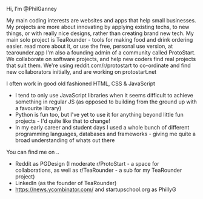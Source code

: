 Hi, I’m @PhilGanney

My main coding interests are websites and apps that help small businesses. 
My projects are more about innovating by applying existing techs, to new things, or with really nice designs, rather than creating brand new tech.
My main solo project is TeaRounder - tools for making food and drink ordering easier.
    read more about it, or use the free, personal use version, at tearounder.app
I'm also a founding admin of a community called ProtoStart. We collaborate on software projects, and help new coders find real projects that suit them.
We're using reddit.com/r/protostart to co-ordinate and find new collaborators initially, and are working on protostart.net


I often work in good old fashioned HTML, CSS & JavaScript
   - I tend to only use JavaScript libraries when it seems difficult to achieve something in regular JS (as opposed to building from the ground up with a favourite library)
   - Python is fun too, but I've yet to use it for anything beyond little fun projects - I'd quite like that to change!
   - In my early career and student days I used a whole bunch of different programming languages, databases and frameworks - giving me quite a broad understanding of whats out there
   
 
You can find me on ..
 - Reddit as PGDesign (I moderate r/ProtoStart - a space for collaborations, as well as r/TeaRounder - a sub for my TeaRounder project)
 - LinkedIn (as the founder of TeaRounder)
 - https://news.ycombinator.com/ and startupschool.org as PhillyG

<!---
PhilGanney/PhilGanney is a ✨ special ✨ repository because its `README.md` (this file) appears on your GitHub profile.
You can click the Preview link to take a look at your changes.
--->

